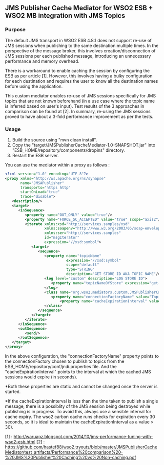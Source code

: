 ## JMS Publisher Cache Mediator for WSO2 ESB + WSO2 MB integration with JMS Topics

### Purpose

The default JMS transport in WSO2 ESB 4.8.1 does not support re-use of JMS sessions when publishing to the same destination multiple times. In the perspective of the message broker, this involves creation/disconnection of JMS sessions per each published message, introducing an unnecessary performance and memory overhead. 

There is a workaround to enable caching the session by configuring the ESB as per article [1]. However, this involves having a bulky configuration for each destination and requires the user to know all the destination names before using the application. 

This custom mediator enables re-use of JMS sessions specifically for JMS topics that are not known beforehand (in a use case where the topic name is inferred based on user's input). Test results of the 3 approaches in comparison can be found at [2]. In summary, re-using the JMS sessions proved to have about a 3-fold performance improvement as per the tests.  

### Usage

1. Build the source using "mvn clean install". 
2. Copy the "target/JMSPublisherCacheMediator-1.0-SNAPSHOT.jar" into "ESB_HOME/repository/components/dropins" directory.
3. Restart the ESB server.

You can use the mediator within a proxy as follows : 

```xml
<?xml version="1.0" encoding="UTF-8"?>
<proxy xmlns="http://ws.apache.org/ns/synapse"
       name="JMSAPublisher"
       transports="https http"
       startOnLoad="true"
       trace="disable">
   <description/>
   <target>
      <inSequence>
         <property name="OUT_ONLY" value="true"/>
         <property name="FORCE_SC_ACCEPTED" value="true" scope="axis2"/>
         <iterate xmlns:xsd="http://services.samples/xsd"
                  xmlns:soapenv="http://www.w3.org/2003/05/soap-envelope"
                  xmlns:ser="http://services.samples"
                  id="msgIterator"
                  expression="//xsd:symbol">
            <target>
               <sequence>
                  <property name="topicName"
                            expression="//xsd:symbol"
                            scope="default"
                            type="STRING"
                            description="GET STORE ID AKA TOPIC NAME"/>
                  <log level="custom" description="LOG STORE ID">
                     <property name="topicNameOfStore" expression="get-property('topicName')"/>
                  </log>
                  <class name="org.wso2.mediators.custom.JMSPublisherCacheMediator">
                     <property name="connectionFactoryName" value="TopicConnectionFactory"/>
		                 <property name="cacheExpirationInterval" value="3600"/>
                  </class>
               </sequence>
            </target>
         </iterate>
      </inSequence>
      <outSequence>
         <send/>
      </outSequence>
   </target>
</proxy>
```

In the above configuration, the "connectionFactoryName" property points to the connectionFactory chosen to publish to topics from the ESB_HOME/repository/conf/jndi.properties file. And the "cacheExpirationInterval" points to the interval at which the cached JMS sessions would expire (in seconds).

*Both these properties are static and cannot be changed once the server is started.

*If the cacheExpirationInterval is less than the time taken to publish a single message, there is a possiblity of the JMS session being destroyed while publishing is in progress. To avoid this, always use a sensible interval for cache expiry. The wso2 carbon cache runs checks for expiration every 30 seconds, so it is ideal to maintain the cacheExpirationInterval as a value > 30).

[1] : http://waruapz.blogspot.com/2014/10/jms-performance-tuning-with-wso2-esb.html
[2] : https://github.com/hastef88/wso2.tryouts/blob/master/JMSPublisherCacheMediator/test_artifacts/Performance%20comparison%20-%20JMS%20Publisher%20Caching%20vs%20Non-caching.pdf


